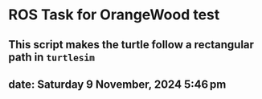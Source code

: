 # ROS Task for OrangeWood test
## This script makes the turtle follow a rectangular path in `turtlesim`

## date: Saturday 9 November, 2024 5:46 pm
